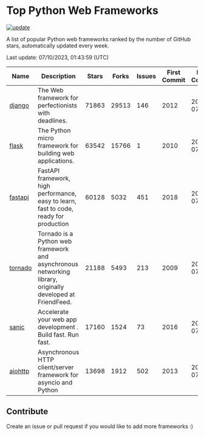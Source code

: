 # Top Python Web Frameworks

[![update](https://github.com/sunnysid3up/python-web-frameworks/actions/workflows/update.yml/badge.svg)](https://github.com/sunnysid3up/python-web-frameworks/actions/workflows/update.yml)

A list of popular Python web frameworks ranked by the number of GitHub stars, automatically updated every week.

Last update: 07/10/2023, 01:43:59 (UTC)

| Name          | Description          | Stars                     | Forks          | Issues               | First Commit        | Last Commit         |
|---------------|----------------------|---------------------------|----------------|----------------------|---------------------|---------------------|
| [django](https://github.com/django/django) | The Web framework for perfectionists with deadlines. | 71863 | 29513 | 146 | 2012 | 2023-07-10 |
| [flask](https://github.com/pallets/flask) | The Python micro framework for building web applications. | 63542 | 15766 | 1 | 2010 | 2023-07-10 |
| [fastapi](https://github.com/tiangolo/fastapi) | FastAPI framework, high performance, easy to learn, fast to code, ready for production | 60128 | 5032 | 451 | 2018 | 2023-07-10 |
| [tornado](https://github.com/tornadoweb/tornado) | Tornado is a Python web framework and asynchronous networking library, originally developed at FriendFeed. | 21188 | 5493 | 213 | 2009 | 2023-07-09 |
| [sanic](https://github.com/sanic-org/sanic) |  Accelerate your web app development . Build fast. Run fast. | 17160 | 1524 | 73 | 2016 | 2023-07-09 |
| [aiohttp](https://github.com/aio-libs/aiohttp) | Asynchronous HTTP client/server framework for asyncio and Python | 13698 | 1912 | 502 | 2013 | 2023-07-09 |

## Contribute 

Create an issue or pull request if you would like to add more frameworks :)